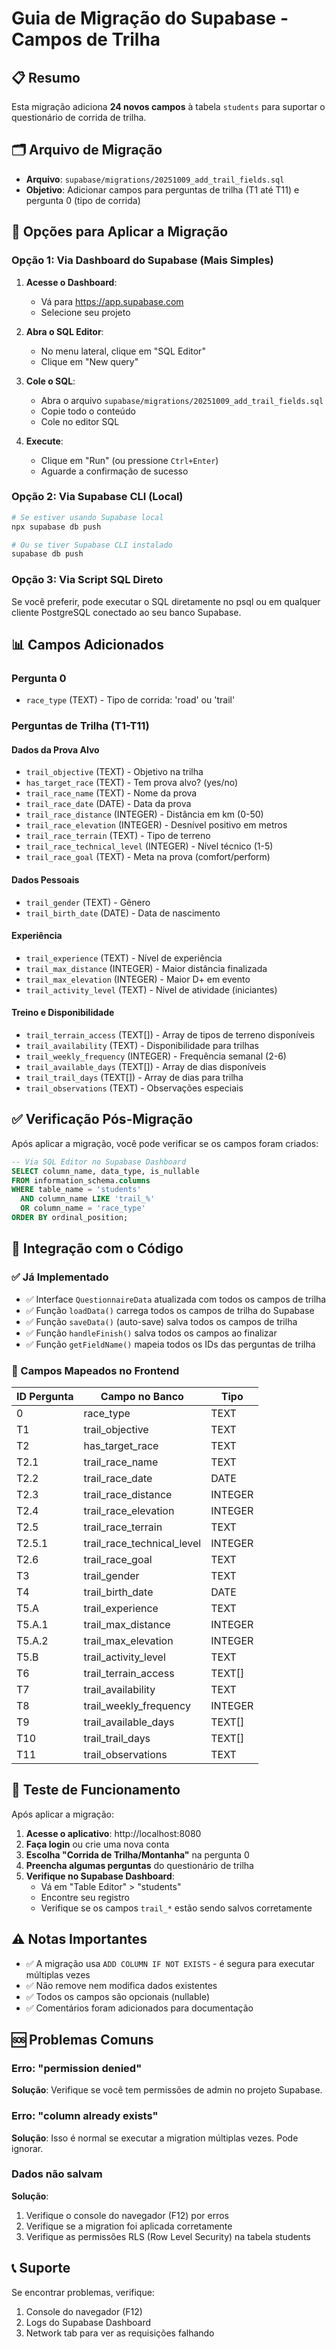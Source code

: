 # Guia de Migração do Supabase - Campos de Trilha

## 📋 Resumo
Esta migração adiciona **24 novos campos** à tabela `students` para suportar o questionário de corrida de trilha.

## 🗂️ Arquivo de Migração
- **Arquivo**: `supabase/migrations/20251009_add_trail_fields.sql`
- **Objetivo**: Adicionar campos para perguntas de trilha (T1 até T11) e pergunta 0 (tipo de corrida)

## 🚀 Opções para Aplicar a Migração

### Opção 1: Via Dashboard do Supabase (Mais Simples)

1. **Acesse o Dashboard**:
   - Vá para https://app.supabase.com
   - Selecione seu projeto

2. **Abra o SQL Editor**:
   - No menu lateral, clique em "SQL Editor"
   - Clique em "New query"

3. **Cole o SQL**:
   - Abra o arquivo `supabase/migrations/20251009_add_trail_fields.sql`
   - Copie todo o conteúdo
   - Cole no editor SQL

4. **Execute**:
   - Clique em "Run" (ou pressione `Ctrl+Enter`)
   - Aguarde a confirmação de sucesso

### Opção 2: Via Supabase CLI (Local)

```bash
# Se estiver usando Supabase local
npx supabase db push

# Ou se tiver Supabase CLI instalado
supabase db push
```

### Opção 3: Via Script SQL Direto

Se você preferir, pode executar o SQL diretamente no psql ou em qualquer cliente PostgreSQL conectado ao seu banco Supabase.

## 📊 Campos Adicionados

### Pergunta 0
- `race_type` (TEXT) - Tipo de corrida: 'road' ou 'trail'

### Perguntas de Trilha (T1-T11)

#### Dados da Prova Alvo
- `trail_objective` (TEXT) - Objetivo na trilha
- `has_target_race` (TEXT) - Tem prova alvo? (yes/no)
- `trail_race_name` (TEXT) - Nome da prova
- `trail_race_date` (DATE) - Data da prova
- `trail_race_distance` (INTEGER) - Distância em km (0-50)
- `trail_race_elevation` (INTEGER) - Desnível positivo em metros
- `trail_race_terrain` (TEXT) - Tipo de terreno
- `trail_race_technical_level` (INTEGER) - Nível técnico (1-5)
- `trail_race_goal` (TEXT) - Meta na prova (comfort/perform)

#### Dados Pessoais
- `trail_gender` (TEXT) - Gênero
- `trail_birth_date` (DATE) - Data de nascimento

#### Experiência
- `trail_experience` (TEXT) - Nível de experiência
- `trail_max_distance` (INTEGER) - Maior distância finalizada
- `trail_max_elevation` (INTEGER) - Maior D+ em evento
- `trail_activity_level` (TEXT) - Nível de atividade (iniciantes)

#### Treino e Disponibilidade
- `trail_terrain_access` (TEXT[]) - Array de tipos de terreno disponíveis
- `trail_availability` (TEXT) - Disponibilidade para trilhas
- `trail_weekly_frequency` (INTEGER) - Frequência semanal (2-6)
- `trail_available_days` (TEXT[]) - Array de dias disponíveis
- `trail_trail_days` (TEXT[]) - Array de dias para trilha
- `trail_observations` (TEXT) - Observações especiais

## ✅ Verificação Pós-Migração

Após aplicar a migração, você pode verificar se os campos foram criados:

```sql
-- Via SQL Editor no Supabase Dashboard
SELECT column_name, data_type, is_nullable
FROM information_schema.columns
WHERE table_name = 'students'
  AND column_name LIKE 'trail_%'
  OR column_name = 'race_type'
ORDER BY ordinal_position;
```

## 🔄 Integração com o Código

### ✅ Já Implementado
- ✅ Interface `QuestionnaireData` atualizada com todos os campos de trilha
- ✅ Função `loadData()` carrega todos os campos de trilha do Supabase
- ✅ Função `saveData()` (auto-save) salva todos os campos de trilha
- ✅ Função `handleFinish()` salva todos os campos ao finalizar
- ✅ Função `getFieldName()` mapeia todos os IDs das perguntas de trilha

### 📝 Campos Mapeados no Frontend

| ID Pergunta | Campo no Banco | Tipo |
|-------------|----------------|------|
| 0 | race_type | TEXT |
| T1 | trail_objective | TEXT |
| T2 | has_target_race | TEXT |
| T2.1 | trail_race_name | TEXT |
| T2.2 | trail_race_date | DATE |
| T2.3 | trail_race_distance | INTEGER |
| T2.4 | trail_race_elevation | INTEGER |
| T2.5 | trail_race_terrain | TEXT |
| T2.5.1 | trail_race_technical_level | INTEGER |
| T2.6 | trail_race_goal | TEXT |
| T3 | trail_gender | TEXT |
| T4 | trail_birth_date | DATE |
| T5.A | trail_experience | TEXT |
| T5.A.1 | trail_max_distance | INTEGER |
| T5.A.2 | trail_max_elevation | INTEGER |
| T5.B | trail_activity_level | TEXT |
| T6 | trail_terrain_access | TEXT[] |
| T7 | trail_availability | TEXT |
| T8 | trail_weekly_frequency | INTEGER |
| T9 | trail_available_days | TEXT[] |
| T10 | trail_trail_days | TEXT[] |
| T11 | trail_observations | TEXT |

## 🧪 Teste de Funcionamento

Após aplicar a migração:

1. **Acesse o aplicativo**: http://localhost:8080
2. **Faça login** ou crie uma nova conta
3. **Escolha "Corrida de Trilha/Montanha"** na pergunta 0
4. **Preencha algumas perguntas** do questionário de trilha
5. **Verifique no Supabase Dashboard**:
   - Vá em "Table Editor" > "students"
   - Encontre seu registro
   - Verifique se os campos `trail_*` estão sendo salvos corretamente

## ⚠️ Notas Importantes

- ✅ A migração usa `ADD COLUMN IF NOT EXISTS` - é segura para executar múltiplas vezes
- ✅ Não remove nem modifica dados existentes
- ✅ Todos os campos são opcionais (nullable)
- ✅ Comentários foram adicionados para documentação

## 🆘 Problemas Comuns

### Erro: "permission denied"
**Solução**: Verifique se você tem permissões de admin no projeto Supabase.

### Erro: "column already exists"
**Solução**: Isso é normal se executar a migration múltiplas vezes. Pode ignorar.

### Dados não salvam
**Solução**:
1. Verifique o console do navegador (F12) por erros
2. Verifique se a migration foi aplicada corretamente
3. Verifique as permissões RLS (Row Level Security) na tabela students

## 📞 Suporte

Se encontrar problemas, verifique:
1. Console do navegador (F12)
2. Logs do Supabase Dashboard
3. Network tab para ver as requisições falhando

